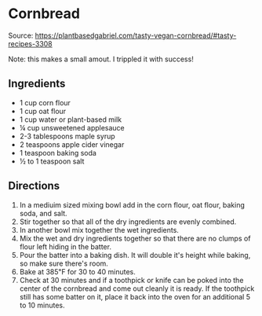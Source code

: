 # Cornbread

Source: https://plantbasedgabriel.com/tasty-vegan-cornbread/#tasty-recipes-3308

Note: this makes a small amout. I trippled it with success! 

## Ingredients

* 1 cup corn flour 
* 1 cup oat flour
* 1 cup water or plant-based milk
* ¼ cup unsweetened applesauce
* 2-3 tablespoons maple syrup
* 2 teaspoons apple cider vinegar
* 1 teaspoon baking soda
* ½ to 1 teaspoon salt 

## Directions
1. In a mediuim sized mixing bowl add in the corn flour, oat flour, baking soda, and salt.
2. Stir together so that all of the dry ingredients are evenly combined. 
3. In another bowl mix together the wet ingredients. 
4. Mix the wet and dry ingredients together so that there are no clumps of flour left hiding in the batter. 
5. Pour the batter into a baking dish. It will double it's height while baking, so make sure there's room.
6. Bake at 385℉ for 30 to 40 minutes. 
7. Check at 30 minutes and if a toothpick or knife can be poked into the center of the cornbread and come out cleanly it is ready. If the toothpick still has some batter on it, place it back into the oven for an additional 5 to 10 minutes. 
